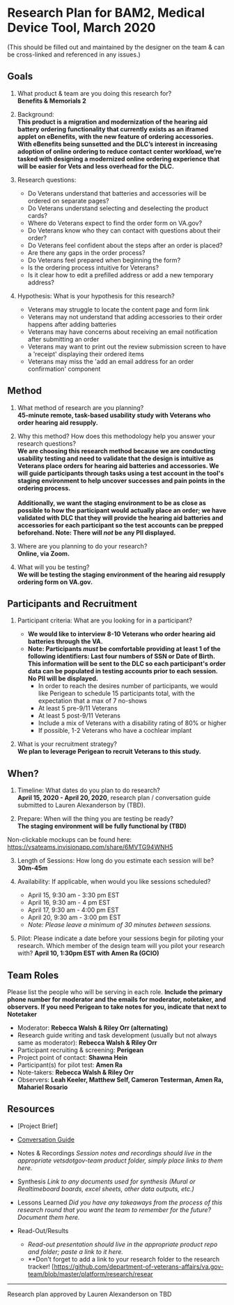 # Research Plan for BAM2, Medical Device Tool, March 2020
(This should be filled out and maintained by the designer on the team & can be cross-linked and referenced in any issues.) 

## Goals
1. What product & team are you doing this research for? <br>
**Benefits & Memorials 2**

2. Background: <br>
**This product is a migration and modernization of the hearing aid battery ordering functionality that currently exists as an iframed applet on eBenefits, with the new feature of ordering accessories. With eBenefits being sunsetted and the DLC’s interest in increasing adoption of online ordering to reduce contact center workload, we’re tasked with designing a modernized online ordering experience that will be easier for Vets and less overhead for the DLC.**

3. Research questions:
    - Do Veterans understand that batteries and accessories will be ordered on separate pages?
    - Do Veterans understand selecting and deselecting the product cards?
    - Where do Veterans expect to find the order form on VA.gov? 
    - Do Veterans know who they can contact with questions about their order?
    - Do Veterans feel confident about the steps after an order is placed? 
    - Are there any gaps in the order process?
    - Do Veterans feel prepared when beginning the form?
    - Is the ordering process intuitive for Veterans?
    - Is it clear how to edit a prefilled address or add a new temporary address?

4. Hypothesis: What is your hypothesis for this research? 
    - Veterans may struggle to locate the content page and form link
    - Veterans may not understand that adding accessories to their order happens after adding batteries
    - Veterans may have concerns about receiving an email notification after submitting an order 
    - Veterans may want to print out the review submission screen to have a 'receipt' displaying their ordered items
    - Veterans may miss the 'add an email address for an order confirmation' component 


## Method
1.	What method of research are you planning? <br>
**45-minute remote, task-based usability study with Veterans who order hearing aid resupply.**
  
2.	Why this method? How does this methodology help you answer your research questions? <br>
**We are choosing this research method because we are conducting usability testing and need to validate that the design is intuitive as Veterans place orders for hearing aid batteries and accessories. We will guide participants through tasks using a test account in the tool's staging environment to help uncover successes and pain points in the ordering process. 
<br><br>
Additionally, we want the staging environment to be as close as possible to how the participant would actually place an order; we have validated with DLC that they will provide the hearing aid batteries and accessories for each participant so the test accounts can be prepped beforehand. Note: There will _not_ be any PII displayed.**

3.	Where are you planning to do your research? <br>
**Online, via Zoom.**

4.	What will you be testing? <br> 
**We will be testing the staging environment of the hearing aid resupply ordering form on VA.gov.**

## Participants and Recruitment
1.	Participant criteria: What are you looking for in a participant?
    - **We would like to interview 8-10 Veterans who order hearing aid batteries through the VA.**<br>
    - **Note: Participants _must_ be comfortable providing at least 1 of the following identifiers: Last four numbers of SSN or Date of Birth. This information will be sent to the DLC so each participant's order data can be populated in testing accounts prior to each session. No PII will be displayed.**
      - In order to reach the desires number of participants, we would like Perigean to schedule 15 participants total, with the expectation that a max of 7 no-shows
      - At least 5 pre-9/11 Veterans
      - At least 5 post-9/11 Veterans
      - Include a mix of Veterans with a disability rating of 80% or higher
      - If possible, 1-2 Veterans who have a cochlear implant

2.	What is your recruitment strategy? <br>
**We plan to leverage Perigean to recruit Veterans to this study.**


## When? 
1.	Timeline: What dates do you plan to do research? <br>
**April 15, 2020 - April 20, 2020**, research plan / conversation guide submitted to Lauren Alexanderson by (TBD).


2.	Prepare: When will the thing you are testing be ready? <br> 
**The staging environment will be fully functional by (TBD)**

Non-clickable mockups can be found here: https://vsateams.invisionapp.com/share/6MVTG94WNH5 

3. Length of Sessions: How long do you estimate each session will be? <br>
**30m-45m**

4. Availability: If applicable, when would you like sessions scheduled? 
    - April 15, 9:30 am - 3:30 pm EST
    - April 16, 9:30 am - 4 pm EST
    - April 17, 9:30 am - 4:00 pm EST
    - April 20, 9:30 am - 3:00 pm EST
    - _Note: Please leave a minimum of 30 minutes between sessions._

5.	Pilot: Please indicate a date before your sessions begin for piloting your research. Which member of the design team will you pilot your research with? 
**April 10, 1:30pm EST with Amen Ra (GCIO)**

## Team Roles
Please list the people who will be serving in each role. **Include the primary phone number for moderator and the emails for moderator, notetaker, and observers. If you need Perigean to take notes for you, indicate that next to Notetaker** 
- Moderator: **Rebecca Walsh & Riley Orr (alternating)**
- Research guide writing and task development (usually but not always same as moderator): **Rebecca Walsh & Riley Orr**
- Participant recruiting & screening: **Perigean**
- Project point of contact: **Shawna Hein**
- Participant(s) for pilot test: **Amen Ra**
- Note-takers: **Rebecca Walsh & Riley Orr**
- Observers: **Leah Keeler, Matthew Self, Cameron Testerman, Amen Ra, Mahariel Rosario**

## Resources
- [Project Brief]

- [Conversation Guide](https://github.com/department-of-veterans-affairs/va.gov-team/blob/master/products/medical-device-tool/research/usability-march20/conversation-guide.md)

- Notes & Recordings
*Session notes and recordings should live in the appropriate vetsdotgov-team product folder, simply place links to them here.*

- Synthesis
*Link to any documents used for synthesis (Mural or Realtimeboard boards, excel sheets, other data outputs, etc.)* 

- Lessons Learned
*Did you have any takeaways from the process of this research round that you want the team to remember for the future? Document them here.* 

- Read-Out/Results
  - *Read-out presentation should live in the appropriate product repo and folder; paste a link to it here.* 
  - **Don't forget to add a link to your research folder to the research tracker! [https://github.com/department-of-veterans-affairs/va.gov-team/blob/master/platform/research/resear
  
------
Research plan approved by Lauren Alexanderson on TBD
